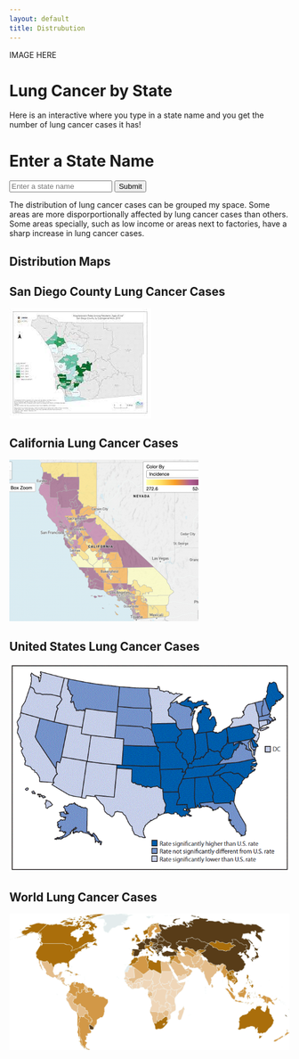 ```yaml
---
layout: default
title: Distrubution 
---
```

IMAGE HERE 

# Lung Cancer by State 
Here is an interactive where you type in a state name and you get the number of lung cancer cases it has! 


<head>
    <title>State Input</title>
</head>
<body>
    <h1>Enter a State Name</h1>
    <form id="stateForm">
        <input type="text" id="stateInput" placeholder="Enter a state name">
        <button type="submit">Submit</button>
    </form>

 <div id="result">
        <!-- The result from the backend will be displayed here -->
    </div>

 <script>
        // Listen for the form submission
        document.getElementById('stateForm').addEventListener('submit', function (e) {
            e.preventDefault(); // Prevent the default form submission

            // Get the state name from the input field
            const stateName = document.getElementById('stateInput').value;

            // Send the stateName to the backend using a fetch request
            fetch('https://cancer0.stu.nighthawkcodingsociety.com/', {
                method: 'POST',
                headers: {
                    'Content-Type': 'application/json',
                },
                body: JSON.stringify({ state_name: stateName }),
            })
            .then(response => response.json())
            .then(data => {
                // Display the result from the backend in the result div
                document.getElementById('result').textContent = `Result from backend: ${data.result}`;
            })
            .catch(error => {
                console.error('Error:', error);
            });
        });
    </script>
</body>

The distribution of lung cancer cases can be grouped my space. Some areas are more disporportionally affected by lung cancer cases than others. Some areas specially, such as low income or areas next to factories, have a sharp increase in lung cancer cases. 

## Distribution Maps 

## San Diego County Lung Cancer Cases 
![Alt text](<images/download (2).jpeg>)

## California Lung Cancer Cases 
![Alt text](<images/Screenshot 2020-07-20 08.57.36.png>)

## United States Lung Cancer Cases
![Alt text](images/mm6936a8-F.gif)

## World Lung Cancer Cases 
![Alt text](images/Ch11_Lung_Rates_M-mobile.png)
